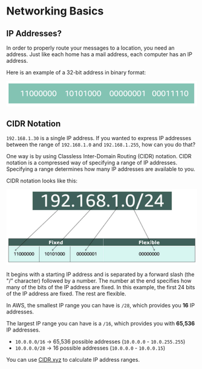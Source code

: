 # Networking Basics

## IP Addresses?

In order to properly route your messages to a location, you need an address. Just like each home has a mail address, each computer has an IP address.

Here is an example of a 32-bit address in binary format: 

![](images/ip.png)


## CIDR Notation

`192.168.1.30` is a single IP address. If you wanted to express IP addresses between the range of `192.168.1.0` and `192.168.1.255`, how can you do that?

One way is by using Classless Inter-Domain Routing (CIDR) notation. CIDR notation is a compressed way of specifying a range of IP addresses. Specifying a range determines how many IP addresses are available to you. 

CIDR notation looks like this: 

![](images/cidr.png)

It begins with a starting IP address and is separated by a forward slash (the "/” character) followed by a number. The number at the end specifies how many of the bits of the IP address are fixed. In this example, the first 24 bits of the IP address are fixed. The rest are flexible.

In AWS, the smallest IP range you can have is `/28`, which provides you **16** IP addresses. 

The largest IP range you can have is a `/16`, which provides you with **65,536** IP addresses.

- `10.0.0.0/16` -> 65,536 possible addresses (`10.0.0.0` - `10.0.255.255`)
- `10.0.0.0/28` -> 16 possible addresses (`10.0.0.0` - `10.0.0.15`)

You can use [CIDR.xyz](cidr.xyz) to calculate IP address ranges.